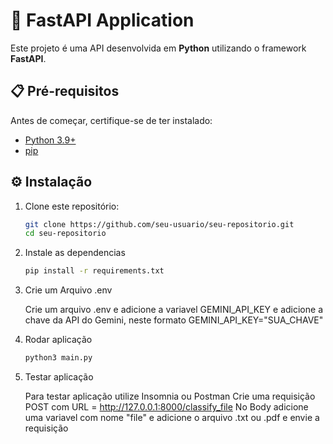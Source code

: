 # 🚀 FastAPI Application

Este projeto é uma API desenvolvida em **Python** utilizando o framework **FastAPI**.

## 📋 Pré-requisitos

Antes de começar, certifique-se de ter instalado:

- [Python 3.9+](https://www.python.org/downloads/)
- [pip](https://pip.pypa.io/en/stable/installation/)

## ⚙️ Instalação

1. Clone este repositório:
   ```bash
   git clone https://github.com/seu-usuario/seu-repositorio.git
   cd seu-repositorio

2. Instale as dependencias 
    ```bash
    pip install -r requirements.txt

3. Crie um Arquivo .env
    
    Crie um arquivo .env e adicione a variavel GEMINI_API_KEY e adicione a chave da API do Gemini, neste formato
    GEMINI_API_KEY="SUA_CHAVE" 

4. Rodar aplicação
    ```bash
    python3 main.py

5. Testar aplicação

    Para testar aplicação utilize Insomnia ou Postman
    Crie uma requisição POST com URL = http://127.0.0.1:8000/classify_file
    No Body adicione uma variavel com nome "file" e adicione o arquivo .txt ou .pdf e envie a requisição